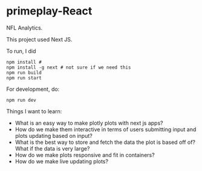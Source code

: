 # primeplay-React

NFL Analytics.

This project used Next JS.

To run, I did
```shell
npm install # 
npm install -g next # not sure if we need this
npm run build
npm run start
```

For development, do:
```shell
npm run dev
```

Things I want to learn:
- What is an easy way to make plotly plots with next js apps?
- How do we make them interactive in terms of users submitting input and plots updating based on input?
- What is the best way to store and fetch the data the plot is based off of? What if the data is very large?
- How do we make plots responsive and fit in containers?
- How do we make live updating plots?
